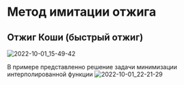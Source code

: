 # Метод имитации отжига

## Отжиг Коши (быстрый отжиг)
![2022-10-01_15-49-42](https://user-images.githubusercontent.com/39859999/193411190-bdd417b7-1993-4ab9-bea3-d93f8058f341.png)


В примере представленно решение задачи минимизации интерполированной функции
![2022-10-01_22-21-29](https://user-images.githubusercontent.com/39859999/193425056-f85e7dd9-ec91-4270-bf8e-8fcebbea28c3.png)
